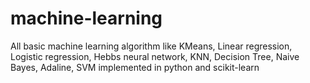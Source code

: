 # machine-learning
All basic machine learning algorithm like KMeans, Linear regression, Logistic regression, Hebbs neural network, KNN, Decision Tree, Naive Bayes, Adaline, SVM implemented in python and scikit-learn
